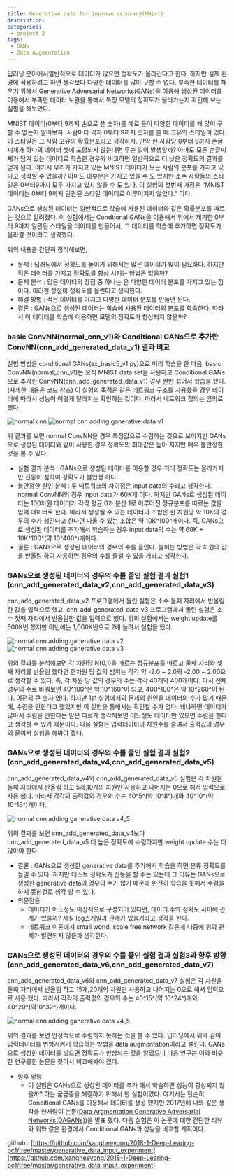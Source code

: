 ```yaml
---
title: Generative data for improve accuracy(MNist)
description:
categories:
 - project 2
tags:
 - GANs
 - Data Augmentation
---
```


딥러닝 분야에서일반적으로 데이터가 많으면 정확도가 올라간다고 한다. 하지만 실제 환경에 적용하려고 하면 생각보다 다양한 데이터를 많이 구할 수 없다. 부족한 데이터를 채우기 위해서 Generative Adversarial Networks(GANs)을 이용해 생성된 데이터를 이용해서 부족한 데이터 보완을 통해서 특정 모델의 정확도가 올라가는지 확인해 보는 실험을 해보았다.

MNIST 데이터(0부터 9까지 손으로 쓴 숫자)를 예로 들어 다양한 데이터를 왜 많이 구할 수 없는지 알아보자. 사람마다 각자 0부터 9까지 숫자를 쓸 때 고유의 스타일이 있다. 이 스타일은 그 사람 고유의 확률분포라고 생각하자. 만약 한 사람당 0부터 9까지 손글씨체가 하나의 데이터 셋에 포함되지 않는다면 무슨 일이 발생할까? 아마도 모든 손글씨체가 담겨 있는 데이터로 학습한 경우와 비교하면 일반적으로 더 낮은 정확도의 결과를 얻게 된다. 여기서 우리가 가지고 있는 MNIST 데이터가 모든 사람의 분포를 가지고 있다고 생각할 수 있을까? 아마도 대부분은 가지고 있을 수 도 있지만 소수 사람들의 스타일은 0부터9까지 모두 가지고 있지 않을 수 도 있다. 이 실험의 첫번째 가정은 “MNIST 데이터는 0부터 9까지 일관된 스타일 데이터로 이루어지지 않았다.” 이다.

GANs으로 생성된 데이터는 일반적으로 학습에 사용된 데이터와 같은 확률분포를 따르는 것으로 알려졌다. 이 실험에서는 Condtional GANs을 이용해서 위에서 제기한 0부터 9까지 일관된 스타일을 데이터를 만들어서, 그 데이터를 학습에 추가하면 정확도가 올라갈 것이라고 생각했다.

위의 내용을 간단히 정리해보면,
* 문제 : 딥러닝에서 정확도를 높이기 위해서는 많은 데이터가 많이 필요하다. 하지만 적은 데이터를 가지고 정확도를 향상 시키는 방법은 없을까?
* 문제 분석 :  많은 데이터의 장점 중 하나는 은 다양한 데이터 분포를 가지고 있는 점이다. 이러한 장점이 정확도를 올린다고 생각한다.
* 해결 방법 : 적은 데이터를 가지고 다양한 데이터 분포를 만들면 된다.
* 결론 : GANs으로 생성된 데이터는 학습에 사용된 데이터의 분포를 학습한다. 따라서 이 데이터를 학습에 이용하면 모델의 정확도가 향상되지 않을까?


### basic ConvNN(normal_cnn_v1)와 Conditional GANs으로 추가한 ConvNN(cnn_add_generated_data_v1) 결과 비교

실험 방법은 conditional GANs(ex_basic5_v1.py)으로 미리 학습을 한 다음, basic ConvNN(normal_cnn_v1)는 오직 MNIST data set을 사용하고 Conditional GANs으로 추가한 ConvNN(cnn_add_generated_data_v1) 경우 반반 섞어서 학습을 했다.(자세한 내용은 코드 참조) 이 실험의 목적은 같은 네트워크 구조를 사용했을 경우 데이터에 따라서 성능이 어떻게 달라지는 확인하는 것이다. 따라서 네트워크 정의는 임의로 했다.

 ![normal cnn](/assets/2018-01-16/normal_cnn_v1_result.jpg)
 ![normal cnn adding ganerative data v1](/assets/2018-01-16/normal_cnn_add_generated_datav1_result.jpg)

위 결과를 보면 normal ConvNN을 경우 특정값으로 수렴하는 것으로 보이지만 GANs으로 생성된 데이터와 같이 사용한 경우 정확도의 최대값은 높아 지지만 매우 불안정한 것을 볼 수 있다.
* 실험 결과 분석 : GANs으로 생성된 데이터를 이용할 경우 최대 정확도는 올라가지만 진동이 심하여 정확도가 불안정 하다.
* 불안정한 원인 분석 : 두 네트워크의 차이점은 input data의 수라고 생각한다. normal ConvNN의 경우 input data가 60K개 이다. 하지만 GANs르 생성된 데이터는 100차원 데이터가 각각 평균 0과 분산 1로 이루어진 정규분포를 따르는 값을 입력 데이터로 한다. 따라서 생성될 수 있는 데이터의 조합은 한 차원당 약 10K의 경우의 수가 생긴다고 한다면 나올 수 있는 조합은 약 10K^100^개이다. 즉, GANs으로 생성된 데이터를 추가해서 학습하는 경우 input data의 수는 약 60K + 10K^100^(약 10^400^)개이다.
* 결론 : GANs으로 생성된 데이터의 경우의 수를 줄인다. 줄이는 방법은 각 차원의 값을 반올림 하여 사용하면 경우의 수를 줄일 수 있을 거라고 생각한다.


### GANs으로 생성된 데이터의 경우의 수를 줄인 실험 결과 실험1 (cnn_add_generated_data_v2,cnn_add_generated_data_v3)
cnn_add_generated_data_v2 프로그램에서 돌린 실험은 소수 둘째 자리에서 반올림한 값을 입력으로 했고, cnn_add_generated_data_v3 프로그램에서 돌린 실험은 소수 첫째 자리에서 반올림한 값을 입력으로 했다. 위의 실험에서는 weight update를  500K번 했지만 이번에는 1,000K번으로 2배 늘려서 실험을 했다.

 ![normal cnn adding ganerative data v2](/assets/2018-01-16/normal_cnn_add_generated_datav2_result.jpg)
 ![normal cnn adding ganerative data v3](/assets/2018-01-16/normal_cnn_add_generated_datav3_result.jpg)

위의 결과를 분석해보면 각 차원당 N(0,1)을 따르는 정규분포를 따르고 둘째 자리와 셋째 자리를 반올림 했다면 한차원 당 값의 범위는 각각 약 -2.0 ~ 2.0와 -2.00 ~ 2.00으로 생각할 수 있다. 즉, 각 차원 당 값의 경우의 수는 각각 40개와 400개이다. 다시 전체 경우의 수로 바꿔보면 40^100^은 약 10^160^이 되고, 400^100^은 약 10^260^이 된다. 여전히 큰 숫자 였다. 하지만 1번 실험에서의 문제의 원인을 데이터의 수가 많기 때문에, 수렴을 안한다고 했었지만 이 실험을 통해서는 확인할 수가 없다. 왜냐하면 데이터가 많아서 수렴을 안한다는 말은 다르게 생각해보면 어느정도 데이터만 있으면 수렴을 한다고 생각할 수 있기 때문이다. 다음 실험은 입력데이터의 차원수를 줄여서 출력값의 경우의 줄여서 실험을 해봐야 겠다.


### GANs으로 생성된 데이터의 경우의 수를 줄인 실험 결과 실험2 (cnn_add_generated_data_v4,cnn_add_generated_data_v5)
cnn_add_generated_data_v4와 cnn_add_generated_data_v5 실험은 각 차원을 둘째 자리에서 반올림 하고 5개,10개의 차원만 사용하고 나어지는 0으로 해서 입력으로 사용 했다. 따라서 각각의 출력값의 경우의 수는 40^5^(약 10^8^)개와 40^10^(약10^16^)개이다.

 ![normal cnn adding ganerative data v4_5](/assets/2018-01-16/normal_cnn_add_generated_datav4_5_result.jpg)

위의 결과를 보면 cnn_add_generated_data_v4보다 cnn_add_generated_data_v5 더 높은 정확도에 수렴하지만 weight update 수는 더 많아야 한다.
* 결론 : GANs으로 생성한 generative data를 추가해서 학습을 하면 분류 정확도를 높일 수 있다. 하지만 테스트 정확도가 진동을 할 수는 있는데 그 이유는 GANs으로 생성한 generative data의 경우의 수가 많기 때문에 완전히 학습을 못해서 수렴을 하지 못한걸로 생각 할 수 있다.
* 의문점들
    * 데이터가 어느정도 이상적으로 구성되어 있다면, 데이터 수와 정확도 사이에 관계가 있을까? 사실 log스케일과 관계가 있을거라고 생각을 한다.
    * 네트워크 이론에서 small world, scale free network 같은게 나중에 위의 관계가 발견되지 않을까 생각한다.


### GANs으로 생성된 데이터의 경우의 수를 줄인 실험 결과 실험3과 향후 방향 (cnn_add_generated_data_v6,cnn_add_generated_data_v7)
cnn_add_generated_data_v6와 cnn_add_generated_data_v7 실험은 각 차원을 둘째 자리에서 반올림 하고 15개,20개의 차원만 사용하고 나어지는 0으로 해서 입력으로 사용 했다. 따라서 각각의 출력값의 경우의 수는 40^15^(약 10^24^)개와 40^20^(약10^32^)개이다.

 ![normal cnn adding ganerative data v4_5](/assets/2018-01-16/normal_cnn_add_generated_datav6_7_result.jpg)

위의 결과를 보면 안정적으로 수렴하지 못하는 것을 볼 수 있다. 딥러닝에서 위와 같이 입력데이터를 변형시켜거 학습하는 방법을 data augmentation이라고 불린다. GANs으로 생성한 데이터를 넣으면 정확도가 향상되는 것을 알았으니 다음 연구는 이와 비슷한 연구를한 논문을 찾아서 비교해봐야 겠다.

* 향후 방향
    * 이 실험은 GANs으로 생성된 데이터를 추가 해서 학습하면 성능이 향상되지 않을까? 하는 굼금증을 해결하기 위해서 한 실험이였다. 여기서는 단순히 Conditional GANs을 이용해서 데이터를 생성 했지만 2017년에 나와 같은 생각을 한사람이 논문([Data Argmentation Generative Adversarial Networks(DAGANs)](https://arxiv.org/abs/1711.04340))을 발표 했다. 다음 실험은 이 논문에 대한 간단한 리뷰와 위와 같은 환경에서 Conditional GANs과 성능을 비교할 계획이다.

github : [https://github.com/kangheeyong/2018-1-Deep-Learing-pc1/tree/master/generative_data_input_experiment](https://github.com/kangheeyong/2018-1-Deep-Learing-pc1/tree/master/generative_data_input_experiment)
